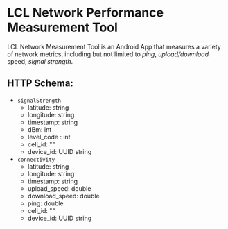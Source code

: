 # LCL Network Performance Measurement Tool

LCL Network Measurement Tool is an Android App that measures a variety of network metrics, including but not limited to *ping*, *upload/download* speed, *signal strength*.

## HTTP Schema:
-  `signalStrength`
    - latitude: string
    - longitude: string
    - timestamp: string
    - dBm: int
    - level_code : int
    - cell_id: ""
    - device_id: UUID string
- `connectivity`
    - latitude: string
    - longitude: string
    - timestamp: string
    - upload_speed: double
    - download_speed: double
    - ping: double
    - cell_id: ""
    - device_id: UUID string
